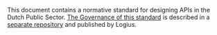 
This document contains a normative standard for designing APIs in the Dutch Public Sector.
[The Governance of this standard](https://publicatie.centrumvoorstandaarden.nl/api/adr-beheer/) is described in a [separate repository](https://github.com/Logius-standaarden/ADR-Beheermodel) and published by Logius.
